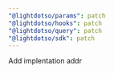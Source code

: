```yaml
---
"@lightdotso/params": patch
"@lightdotso/hooks": patch
"@lightdotso/query": patch
"@lightdotso/sdk": patch
---
```


Add implentation addr
